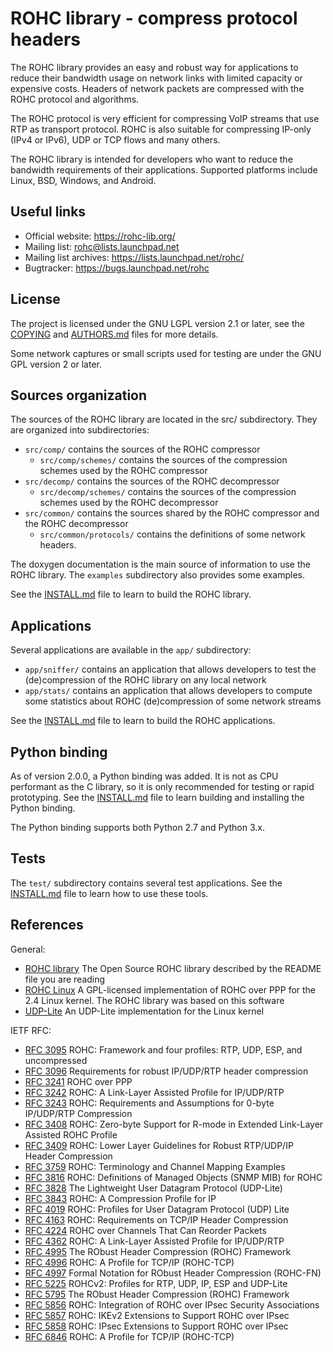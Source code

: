 # ROHC library - compress protocol headers

The ROHC library provides an easy and robust way for applications to reduce
their bandwidth usage on network links with limited capacity or expensive
costs. Headers of network packets are compressed with the ROHC protocol and
algorithms.

The ROHC protocol is very efficient for compressing VoIP streams that use RTP
as transport protocol. ROHC is also suitable for compressing IP-only (IPv4 or
IPv6), UDP or TCP flows and many others.

The ROHC library is intended for developers who want to reduce the bandwidth
requirements of their applications. Supported platforms include Linux, BSD,
Windows, and Android.


## Useful links

* Official website:      https://rohc-lib.org/
* Mailing list:          rohc@lists.launchpad.net
* Mailing list archives: https://lists.launchpad.net/rohc/
* Bugtracker:            https://bugs.launchpad.net/rohc


## License

The project is licensed under the GNU LGPL version 2.1 or later, see the
[COPYING](COPYING) and [AUTHORS.md](AUTHORS.md) files for more details.

Some network captures or small scripts used for testing are under the GNU GPL
version 2 or later.


## Sources organization

The sources of the ROHC library are located in the src/ subdirectory. They are
organized into subdirectories:
* `src/comp/` contains the sources of the ROHC compressor
  * `src/comp/schemes/` contains the sources of the compression schemes used
    by the ROHC compressor
* `src/decomp/` contains the sources of the ROHC decompressor
  * `src/decomp/schemes/` contains the sources of the compression schemes used
    by the ROHC decompressor
* `src/common/` contains the sources shared by the ROHC compressor and the ROHC
  decompressor
  * `src/common/protocols/` contains the definitions of some network headers.

The doxygen documentation is the main source of information to use the ROHC
library. The `examples` subdirectory also provides some examples.

See the [INSTALL.md](INSTALL.md) file to learn to build the ROHC library.


## Applications

Several applications are available in the `app/` subdirectory:
* `app/sniffer/` contains an application that allows developers to test the
  (de)compression of the ROHC library on any local network
* `app/stats/` contains an application that allows developers to compute some
  statistics about ROHC (de)compression of some network streams

See the [INSTALL.md](INSTALL.md) file to learn to build the ROHC applications.


## Python binding

As of version 2.0.0, a Python binding was added. It is not as CPU performant as
the C library, so it is only recommended for testing or rapid prototyping. See
the [INSTALL.md](INSTALL.md) file to learn building and installing the Python
binding.

The Python binding supports both Python 2.7 and Python 3.x.


## Tests

The `test/` subdirectory contains several test applications. See the
[INSTALL.md](INSTALL.md) file to learn how to use these tools.


## References

General:
* [ROHC library](https://rohc-lib.org/)
  The Open Source ROHC library described by the README file you are reading
* [ROHC Linux](http://rohc.sourceforge.net/)
  A GPL-licensed implementation of ROHC over PPP for the 2.4 Linux kernel.
  The ROHC library was based on this software
* [UDP-Lite](http://www.erg.abdn.ac.uk/users/gerrit/udp-lite/)
  An UDP-Lite implementation for the Linux kernel

IETF RFC:
* [RFC 3095](https://www.ietf.org/rfc/rfc3095.txt)
  ROHC: Framework and four profiles: RTP, UDP, ESP, and uncompressed
* [RFC 3096](https://www.ietf.org/rfc/rfc3096.txt)
  Requirements for robust IP/UDP/RTP header compression
* [RFC 3241](https://www.ietf.org/rfc/rfc3241.txt)
  ROHC over PPP
* [RFC 3242](https://www.ietf.org/rfc/rfc3242.txt)
  ROHC: A Link-Layer Assisted Profile for IP/UDP/RTP
* [RFC 3243](https://www.ietf.org/rfc/rfc3243.txt)
  ROHC: Requirements and Assumptions for 0-byte IP/UDP/RTP Compression
* [RFC 3408](https://www.ietf.org/rfc/rfc3408.txt)
  ROHC: Zero-byte Support for R-mode in Extended Link-Layer Assisted ROHC Profile
* [RFC 3409](https://www.ietf.org/rfc/rfc3409.txt)
  ROHC: Lower Layer Guidelines for Robust RTP/UDP/IP Header Compression
* [RFC 3759](https://www.ietf.org/rfc/rfc3759.txt)
  ROHC: Terminology and Channel Mapping Examples
* [RFC 3816](https://www.ietf.org/rfc/rfc3816.txt)
  ROHC: Definitions of Managed Objects (SNMP MIB) for ROHC
* [RFC 3828](https://www.ietf.org/rfc/rfc3828.txt)
  The Lightweight User Datagram Protocol (UDP-Lite)
* [RFC 3843](https://www.ietf.org/rfc/rfc3843.txt)
  ROHC: A Compression Profile for IP
* [RFC 4019](https://www.ietf.org/rfc/rfc4019.txt)
  ROHC: Profiles for User Datagram Protocol (UDP) Lite
* [RFC 4163](https://www.ietf.org/rfc/rfc4163.txt)
  ROHC: Requirements on TCP/IP Header Compression
* [RFC 4224](https://www.ietf.org/rfc/rfc4224.txt)
  ROHC over Channels That Can Reorder Packets
* [RFC 4362](https://www.ietf.org/rfc/rfc4362.txt)
  ROHC: A Link-Layer Assisted Profile for IP/UDP/RTP
* [RFC 4995](https://www.ietf.org/rfc/rfc4995.txt)
  The RObust Header Compression (ROHC) Framework
* [RFC 4996](https://www.ietf.org/rfc/rfc4996.txt)
  ROHC: A Profile for TCP/IP (ROHC-TCP)
* [RFC 4997](https://www.ietf.org/rfc/rfc4997.txt)
  Formal Notation for RObust Header Compression (ROHC-FN)
* [RFC 5225](https://www.ietf.org/rfc/rfc5225.txt)
  ROHCv2: Profiles for RTP, UDP, IP, ESP and UDP-Lite
* [RFC 5795](https://www.ietf.org/rfc/rfc5795.txt)
  The RObust Header Compression (ROHC) Framework
* [RFC 5856](https://www.ietf.org/rfc/rfc5856.txt)
  ROHC: Integration of ROHC over IPsec Security Associations
* [RFC 5857](https://www.ietf.org/rfc/rfc5857.txt)
  ROHC: IKEv2 Extensions to Support ROHC over IPsec
* [RFC 5858](https://www.ietf.org/rfc/rfc5858.txt)
  ROHC: IPsec Extensions to Support ROHC over IPsec
* [RFC 6846](https://www.ietf.org/rfc/rfc6846.txt)
  ROHC: A Profile for TCP/IP (ROHC-TCP)

